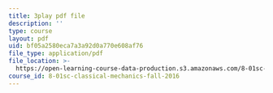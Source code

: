 ```yaml
---
title: 3play pdf file
description: ''
type: course
layout: pdf
uid: bf05a2580eca7a3a92d0a770e608af76
file_type: application/pdf
file_location: >-
  https://open-learning-course-data-production.s3.amazonaws.com/8-01sc-classical-mechanics-fall-2016/bf05a2580eca7a3a92d0a770e608af76_5oLLnCGStUc.pdf
course_id: 8-01sc-classical-mechanics-fall-2016
---
```

